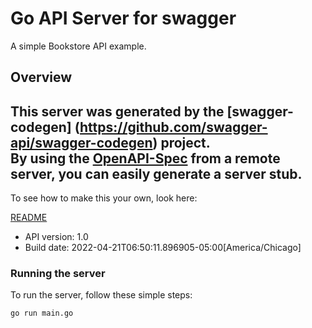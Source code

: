 # Go API Server for swagger

A simple Bookstore API example.

## Overview
This server was generated by the [swagger-codegen]
(https://github.com/swagger-api/swagger-codegen) project.  
By using the [OpenAPI-Spec](https://github.com/OAI/OpenAPI-Specification) from a remote server, you can easily generate a server stub.  
-

To see how to make this your own, look here:

[README](https://github.com/swagger-api/swagger-codegen/blob/master/README.md)

- API version: 1.0
- Build date: 2022-04-21T06:50:11.896905-05:00[America/Chicago]


### Running the server
To run the server, follow these simple steps:

```
go run main.go
```

